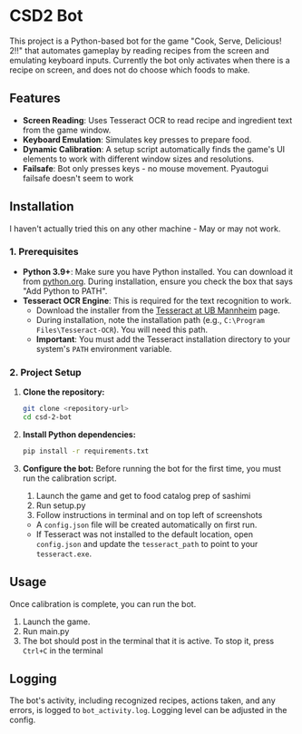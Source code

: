 # CSD2 Bot

This project is a Python-based bot for the game "Cook, Serve, Delicious! 2!!" that automates gameplay by reading recipes from the screen and emulating keyboard inputs.
Currently the bot only activates when there is a recipe on screen, and does not do choose which foods to make. 

## Features

- **Screen Reading**: Uses Tesseract OCR to read recipe and ingredient text from the game window.
- **Keyboard Emulation**: Simulates key presses to prepare food.
- **Dynamic Calibration**: A setup script automatically finds the game's UI elements to work with different window sizes and resolutions.
- **Failsafe**: Bot only presses keys - no mouse movement. Pyautogui failsafe doesn't seem to work

## Installation

I haven't actually tried this on any other machine - May or may not work. 

### 1. Prerequisites

- **Python 3.9+**: Make sure you have Python installed. You can download it from [python.org](https://www.python.org/downloads/). During installation, ensure you check the box that says "Add Python to PATH".
- **Tesseract OCR Engine**: This is required for the text recognition to work.
    - Download the installer from the [Tesseract at UB Mannheim](https://github.com/UB-Mannheim/tesseract/wiki) page.
    - During installation, note the installation path (e.g., `C:\Program Files\Tesseract-OCR`). You will need this path.
    - **Important**: You must add the Tesseract installation directory to your system's `PATH` environment variable.

### 2. Project Setup

1.  **Clone the repository:**
    ```sh
    git clone <repository-url>
    cd csd-2-bot
    ```

2.  **Install Python dependencies:**
    ```sh
    pip install -r requirements.txt
    ```

3.  **Configure the bot:**
    Before running the bot for the first time, you must run the calibration script.
    1. Launch the game and get to food catalog prep of sashimi
    2. Run setup.py
    3. Follow instructions in terminal and on top left of screenshots

    - A `config.json` file will be created automatically on first run.
    - If Tesseract was not installed to the default location, open `config.json` and update the `tesseract_path` to point to your `tesseract.exe`.

## Usage

Once calibration is complete, you can run the bot.

1.  Launch the game.
2.  Run main.py
3.  The bot should post in the terminal that it is active. To stop it, press `Ctrl+C` in the terminal

## Logging

The bot's activity, including recognized recipes, actions taken, and any errors, is logged to `bot_activity.log`. Logging level can be adjusted in the config.